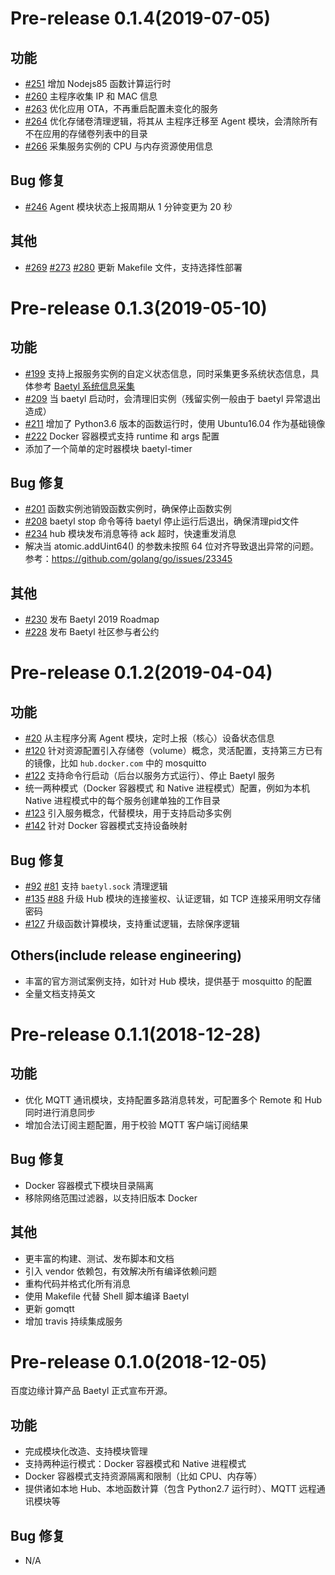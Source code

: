# Pre-release 0.1.4(2019-07-05)

## 功能

- [#251](https://github.com/baetyl/baetyl/issues/251) 增加 Nodejs85 函数计算运行时
- [#260](https://github.com/baetyl/baetyl/issues/260) 主程序收集 IP 和 MAC 信息
- [#263](https://github.com/baetyl/baetyl/issues/263) 优化应用 OTA，不再重启配置未变化的服务
- [#264](https://github.com/baetyl/baetyl/issues/264) 优化存储卷清理逻辑，将其从 主程序迁移至 Agent 模块，会清除所有不在应用的存储卷列表中的目录
- [#266](https://github.com/baetyl/baetyl/issues/266) 采集服务实例的 CPU 与内存资源使用信息

## Bug 修复

- [#246](https://github.com/baetyl/baetyl/issues/246) Agent 模块状态上报周期从 1 分钟变更为 20 秒

## 其他

- [#269](https://github.com/baetyl/baetyl/issues/269) [#273](https://github.com/baetyl/baetyl/issues/273) [#280](https://github.com/baetyl/baetyl/issues/280) 更新 Makefile 文件，支持选择性部署

# Pre-release 0.1.3(2019-05-10)

## 功能

- [#199](https://github.com/baetyl/baetyl/issues/199) 支持上报服务实例的自定义状态信息，同时采集更多系统状态信息，具体参考 [Baetyl 系统信息采集](./doc/zh-cn/overview/Baetyl-design.md#system-inspect)
- [#209](https://github.com/baetyl/baetyl/issues/209) 当 baetyl 启动时，会清理旧实例（残留实例一般由于 baetyl 异常退出造成）
- [#211](https://github.com/baetyl/baetyl/issues/211) 增加了 Python3.6 版本的函数运行时，使用 Ubuntu16.04 作为基础镜像
- [#222](https://github.com/baetyl/baetyl/issues/222) Docker 容器模式支持 runtime 和 args 配置
- 添加了一个简单的定时器模块 baetyl-timer

## Bug 修复

- [#201](https://github.com/baetyl/baetyl/issues/201) 函数实例池销毁函数实例时，确保停止函数实例
- [#208](https://github.com/baetyl/baetyl/issues/208) baetyl stop 命令等待 baetyl 停止运行后退出，确保清理pid文件
- [#234](https://github.com/baetyl/baetyl/issues/234) hub 模块发布消息等待 ack 超时，快速重发消息
- 解决当 atomic.addUint64() 的参数未按照 64 位对齐导致退出异常的问题。参考：https://github.com/golang/go/issues/23345

## 其他

- [#230](https://github.com/baetyl/baetyl/issues/230) 发布 Baetyl 2019 Roadmap
- [#228](https://github.com/baetyl/baetyl/issues/228) 发布 Baetyl 社区参与者公约

# Pre-release 0.1.2(2019-04-04)

## 功能

- [#20](https://github.com/baetyl/baetyl/issues/20) 从主程序分离 Agent 模块，定时上报（核心）设备状态信息
- [#120](https://github.com/baetyl/baetyl/issues/120) 针对资源配置引入存储卷（volume）概念，灵活配置，支持第三方已有的镜像，比如 `hub.docker.com` 中的 mosquitto
- [#122](https://github.com/baetyl/baetyl/issues/122) 支持命令行启动（后台以服务方式运行）、停止 Baetyl 服务
- 统一两种模式（Docker 容器模式 和 Native 进程模式）配置，例如为本机 Native 进程模式中的每个服务创建单独的工作目录
- [#123](https://github.com/baetyl/baetyl/issues/123) 引入服务概念，代替模块，用于支持启动多实例
- [#142](https://github.com/baetyl/baetyl/issues/142) 针对 Docker 容器模式支持设备映射

## Bug 修复

- [#92](https://github.com/baetyl/baetyl/issues/92) [#81](https://github.com/baetyl/baetyl/issues/81) 支持 `baetyl.sock` 清理逻辑
- [#135](https://github.com/baetyl/baetyl/issues/135) [#88](https://github.com/baetyl/baetyl/issues/88) 升级 Hub 模块的连接鉴权、认证逻辑，如 TCP 连接采用明文存储密码
- [#127](https://github.com/baetyl/baetyl/issues/127) 升级函数计算模块，支持重试逻辑，去除保序逻辑

## Others(include release engineering)

- 丰富的官方测试案例支持，如针对 Hub 模块，提供基于 mosquitto 的配置
- 全量文档支持英文

# Pre-release 0.1.1(2018-12-28)

## 功能

- 优化 MQTT 通讯模块，支持配置多路消息转发，可配置多个 Remote 和 Hub 同时进行消息同步
- 增加合法订阅主题配置，用于校验 MQTT 客户端订阅结果

## Bug 修复

- Docker 容器模式下模块目录隔离
- 移除网络范围过滤器，以支持旧版本 Docker

## 其他

- 更丰富的构建、测试、发布脚本和文档
- 引入 vendor 依赖包，有效解决所有编译依赖问题
- 重构代码并格式化所有消息
- 使用 Makefile 代替 Shell 脚本编译 Baetyl
- 更新 gomqtt
- 增加 travis 持续集成服务

# Pre-release 0.1.0(2018-12-05)

百度边缘计算产品 Baetyl 正式宣布开源。

## 功能

- 完成模块化改造、支持模块管理
- 支持两种运行模式：Docker 容器模式和 Native 进程模式
- Docker 容器模式支持资源隔离和限制（比如 CPU、内存等）
- 提供诸如本地 Hub、本地函数计算（包含 Python2.7 运行时）、MQTT 远程通讯模块等

## Bug 修复

- N/A